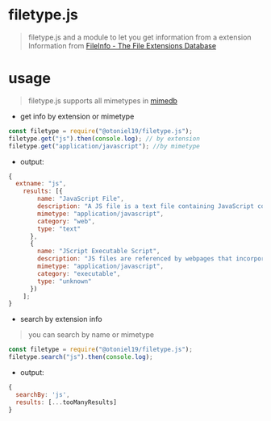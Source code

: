 # filetype.js

> filetype.js and a module to let you get information from a extension
> <br>
> Information from [FileInfo - The File Extensions Database](https://fileinfo.com)

# usage

> filetype.js supports all mimetypes in [mimedb](https://raw.githubusercontent.com/jshttp/mime-db/master/db.json)

- get info by extension or mimetype

```js
const filetype = require("@otoniel19/filetype.js");
filetype.get("js").then(console.log); // by extension
filetype.get("application/javascript"); //by mimetype
```

- output:

```js
{
  extname: "js",
    results: [{
        name: "JavaScript File",
        description: "A JS file is a text file containing JavaScript code that is used to execute JavaScript instructions in webpages. It may include functions that open and close windows, validate form fields, enable rollover images, or create dropdown menus.",
        mimetype: "application/javascript",
        category: "web",
        type: "text"
      },
      {
        name: "JScript Executable Script",
        description: "JS files are referenced by webpages that incorporate JavaScript functions. They are usually imported in the or sections of the HTML. JS files are helpful when the same JavaScript code is used in multiple webpages as they allow the different pages to reference the code in the one external JS file.",
        mimetype: "application/javascript",
        category: "executable",
        type: "unknown"
      })
    ];
}
```

- search by extension info

> you can search by name or mimetype

```js
const filetype = require("@otoniel19/filetype.js");
filetype.search("js").then(console.log);
```

- output:

```js
{
  searchBy: 'js',
  results: [...tooManyResults]
}
```
